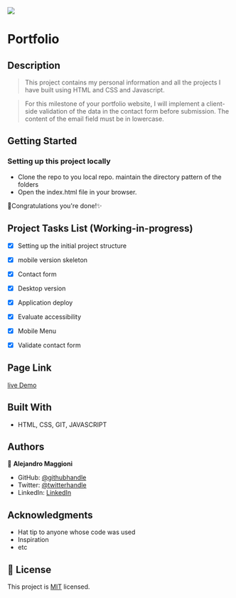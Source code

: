 ![](https://img.shields.io/badge/Microverse-blueviolet)


# Portfolio

## Description
> This project contains my personal information and all the projects I have built using HTML and CSS and Javascript.

> For this milestone of your portfolio website, I will implement a client-side validation of the data in the contact form before submission. The content of the email field must be in lowercase.



## Getting Started
### Setting up this project locally

* Clone the repo to you local repo. maintain the directory pattern of the folders
* Open the  index.html file in your browser.

🎉Congratulations you're done!✨

## Project Tasks List (Working-in-progress)

- [x] Setting up the initial project structure
- [x] mobile version skeleton
- [x] Contact form
- [x] Desktop version
- [x] Application deploy
- [x] Evaluate accessibility
- [x] Mobile Menu
- [x] Validate contact form


## Page Link

[live Demo](https://alex1779.github.io/personal-portfolio-site/)

## Built With

- HTML, CSS, GIT, JAVASCRIPT


## Authors

👤 **Alejandro Maggioni**

- GitHub: [@githubhandle](https://github.com/alex1779/)
- Twitter: [@twitterhandle](https://twitter.com/alex1779)
- LinkedIn: [LinkedIn](https://www.linkedin.com/in/alejandro-maggioni-086678b5/)


## Acknowledgments

- Hat tip to anyone whose code was used
- Inspiration
- etc

## 📝 License

This project is [MIT](./LICENSE) licensed.
